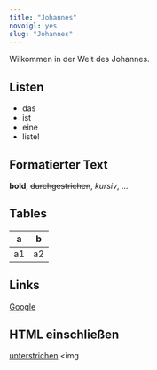 ```yaml
---
title: "Johannes"
novoigl: yes
slug: "Johannes"
---
```


Wilkommen in der Welt des Johannes.

## Listen

- das
- ist
- eine
- liste!

## Formatierter Text

**bold**, ~~durchgestrichen~~, *kursiv*, ...

## Tables

|a  |b  |
|---|---|
|a1 |a2 |

## Links

[Google](google.com)

## HTML einschließen

<u>unterstrichen</u>
<img 
